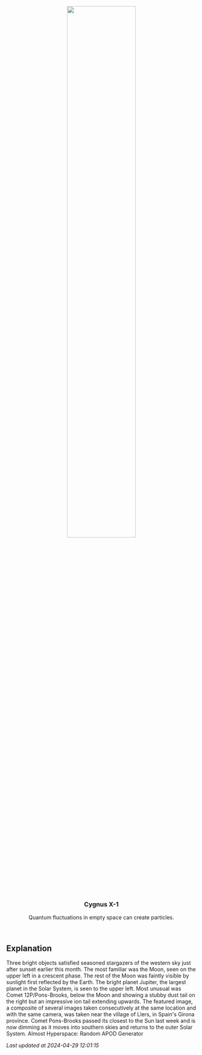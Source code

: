 <p align='center'>
    <img src='https://apod.nasa.gov/apod/image/2404/CometTriple_Casado_1080.jpg' width='60%' />
    <h3 align="center">Cygnus X-1</h3>
    <p align="center">Quantum fluctuations in empty space can create particles.</p>
</p>
<br/>

Explanation
--
Three bright objects satisfied seasoned stargazers of the western sky just after sunset earlier this month. The most familiar was the Moon, seen on the upper left in a crescent phase. The rest of the Moon was faintly visible by sunlight first reflected by the Earth. The bright planet Jupiter, the largest planet in the Solar System, is seen to the upper left.  Most unusual was Comet 12P/Pons-Brooks, below the Moon and showing a stubby dust tail on the right but an impressive ion tail extending upwards.  The featured image, a composite of several images taken consecutively at the same location and with the same camera, was taken near the village of Llers, in Spain's Girona province.  Comet Pons-Brooks passed its closest to the Sun last week and is now dimming as it moves into southern skies and returns to the outer Solar System.   Almost Hyperspace: Random APOD Generator


*Last updated at 2024-04-29 12:01:15*
